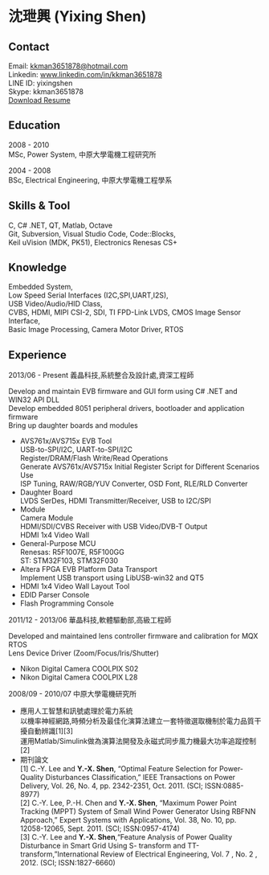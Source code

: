 
沈玴興 (Yixing Shen)
============
Contact
---------
Email: kkman3651878@hotmail.com    
Linkedin: www.linkedin.com/in/kkman3651878    
LINE ID: yixingshen    
Skype: kkman3651878    
[Download Resume](https://YixingShen.github.io/resume-zh-tw-yixing.pdf)    

Education
---------
2008 - 2010    
MSc, Power System, 中原大學電機工程研究所    

2004 - 2008    
BSc, Electrical Engineering, 中原大學電機工程學系     

Skills & Tool
---------
C,  C# .NET, QT, Matlab, Octave     
Git, Subversion, Visual Studio Code, Code::Blocks,    
Keil uVision (MDK, PK51), Electronics Renesas CS+     

Knowledge
---------
Embedded System,    
Low Speed Serial Interfaces (I2C,SPI,UART,I2S),    
USB Video/Audio/HID Class,    
CVBS, HDMI, MIPI CSI-2, SDI, TI FPD-Link LVDS, CMOS Image Sensor Interface,    
Basic Image Processing, Camera Motor Driver, RTOS    

Experience 
---------
2013/06 - Present 義晶科技,系統整合及設計處,資深工程師

Develop and maintain EVB firmware and GUI form using C# .NET and WIN32 API DLL    
Develop embedded 8051 peripheral drivers, bootloader and application firmware    
Bring up daughter boards and modules    

- AVS761x/AVS715x EVB Tool    
    USB-to-SPI/I2C, UART-to-SPI/I2C    
    Register/DRAM/Flash Write/Read Operations    
    Generate AVS761x/AVS715x Initial Register Script for Different Scenarios Use    
    ISP Tuning, RAW/RGB/YUV Converter, OSD Font, RLE/RLD Converter    
- Daughter Board    
    LVDS SerDes, HDMI Transmitter/Receiver, USB to I2C/SPI    
- Module    
    Camera Module    
    HDMI/SDI/CVBS Receiver with USB Video/DVB-T Output    
    HDMI 1x4 Video Wall    
- General-Purpose MCU    
  Renesas: R5F1007E, R5F100GG    
  ST: STM32F103, STM32F030    
- Altera FPGA EVB Platform Data Transport    
  Implement USB transport using LibUSB-win32 and QT5    
- HDMI 1x4 Video Wall Layout Tool    
- EDID Parser Console     
- Flash Programming Console    

2011/12 - 2013/06 華晶科技,軟體驅動部,高級工程師    

Developed and maintained lens controller firmware and calibration for MQX RTOS    
Lens Device Driver (Zoom/Focus/Iris/Shutter)    
- Nikon Digital Camera COOLPIX S02    
- Nikon Digital Camera COOLPIX L28    

2008/09 - 2010/07 中原大學電機研究所    

- 應用人工智慧和訊號處理於電力系統    
  以機率神經網路,時頻分析及最佳化演算法建立一套特徵選取機制於電力品質干擾自動辨識[1][3]    
  運用Matlab/Simulink做為演算法開發及永磁式同步風力機最大功率追蹤控制[2]    
- 期刊論文    
  [1] C.-Y. Lee and **Y.-X. Shen**, “Optimal Feature Selection for Power-Quality Disturbances Classification,” IEEE Transactions on Power Delivery, Vol. 26, No. 4, pp. 2342-2351, Oct. 2011. (SCI; ISSN:0885-8977)    
  [2] C.-Y. Lee, P.-H. Chen and **Y.-X. Shen**, “Maximum Power Point Tracking (MPPT) System of Small Wind Power Generator Using RBFNN Approach,” Expert Systems with Applications, Vol. 38, No. 10, pp. 12058-12065, Sept. 2011. (SCI; ISSN:0957-4174)    
  [3] C.-Y. Lee and **Y.-X. Shen**,“Feature Analysis of Power Quality Disturbance in Smart Grid Using S- transform and TT-transform,”International Review of Electrical Engineering, Vol. 7 , No. 2 , 2012. (SCI; ISSN:1827-6660)    